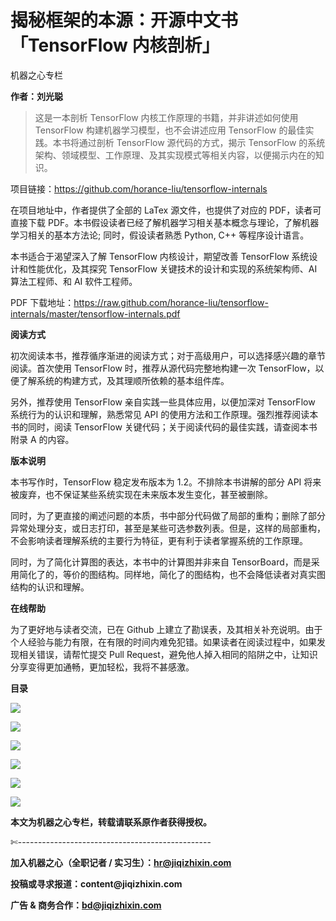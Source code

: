 # 揭秘框架的本源：开源中文书「TensorFlow 内核剖析」

机器之心专栏

**作者：刘光聪**

> 这是一本剖析 TensorFlow 内核工作原理的书籍，并非讲述如何使用 TensorFlow 构建机器学习模型，也不会讲述应用 TensorFlow 的最佳实践。本书将通过剖析 TensorFlow 源代码的方式，揭示 TensorFlow 的系统架构、领域模型、工作原理、及其实现模式等相关内容，以便揭示内在的知识。

项目链接：https://github.com/horance-liu/tensorflow-internals

在项目地址中，作者提供了全部的 LaTex 源文件，也提供了对应的 PDF，读者可直接下载 PDF。本书假设读者已经了解机器学习相关基本概念与理论，了解机器学习相关的基本方法论; 同时，假设读者熟悉 Python, C++ 等程序设计语言。

本书适合于渴望深入了解 TensorFlow 内核设计，期望改善 TensorFlow 系统设计和性能优化，及其探究 TensorFlow 关键技术的设计和实现的系统架构师、AI 算法工程师、和 AI 软件工程师。

PDF 下载地址：https://raw.github.com/horance-liu/tensorflow-internals/master/tensorflow-internals.pdf

**阅读方式**

初次阅读本书，推荐循序渐进的阅读方式；对于高级用户，可以选择感兴趣的章节阅读。首次使用 TensorFlow 时，推荐从源代码完整地构建一次 TensorFlow，以便了解系统的构建方式，及其理顺所依赖的基本组件库。

另外，推荐使用 TensorFlow 亲自实践一些具体应用，以便加深对 TensorFlow 系统行为的认识和理解，熟悉常见 API 的使用方法和工作原理。强烈推荐阅读本书的同时，阅读 TensorFlow 关键代码；关于阅读代码的最佳实践，请查阅本书附录 A 的内容。

**版本说明**

本书写作时，TensorFlow 稳定发布版本为 1.2。不排除本书讲解的部分 API 将来被废弃，也不保证某些系统实现在未来版本发生变化，甚至被删除。

同时，为了更直接的阐述问题的本质，书中部分代码做了局部的重构；删除了部分异常处理分支，或日志打印，甚至是某些可选参数列表。但是，这样的局部重构，不会影响读者理解系统的主要行为特征，更有利于读者掌握系统的工作原理。

同时，为了简化计算图的表达，本书中的计算图并非来自 TensorBoard，而是采用简化了的，等价的图结构。同样地，简化了的图结构，也不会降低读者对真实图结构的认识和理解。

**在线帮助**

为了更好地与读者交流，已在 Github 上建立了勘误表，及其相关补充说明。由于个人经验与能力有限，在有限的时间内难免犯错。如果读者在阅读过程中，如果发现相关错误，请帮忙提交 Pull Request，避免他人掉入相同的陷阱之中，让知识分享变得更加通畅，更加轻松，我将不甚感激。

**目录**

![](img/61766156148067b5951b8dcaeaf7b193-fs8.png)

![](img/d6ee253e94de56062157d4b4401d2c0d-fs8.png)

![](img/5eb13d589a02fccb3557a1c6d9b24079-fs8.png)

![](img/89f47b674fff309fddb1d6a44c86c444-fs8.png)

![](img/74b7d1c6d3a032a43571e053974df721-fs8.png)

![](img/7ba80c813f3bd60983895670fe26544f-fs8.png)

****本文为机器之心专栏，**转载请联系原作者获得授权****。**

✄------------------------------------------------

**加入机器之心（全职记者 / 实习生）：hr@jiqizhixin.com**

**投稿或寻求报道：**content**@jiqizhixin.com**

**广告 & 商务合作：bd@jiqizhixin.com**